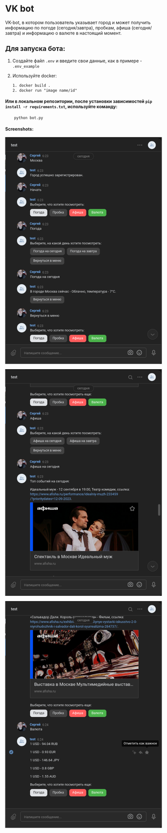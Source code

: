 # VK bot

VK-bot, в котором пользователь указывает город и может получить информацию по
погоде (сегодня/завтра), пробкам, афиша (сегодня/завтра) и информацию о валюте
в настоящий момент.


## Для запуска бота:

 1. Создайте файл `.env` и введите свои данные, как в примере - `.env_example`

 2. Используйте docker:

        1. docker build .
        2. docker run "image name/id"

 #### Или в локальном репозитории, после установки зависимостей  `pip install -r requirements.txt`, используйте команду:

        python bot.py


#### Screenshots:
![ScreenShot](screenshots/bot_1.png)

![ScreenShot](screenshots/bot_2.png)

![ScreenShot](screenshots/bot_3.png)